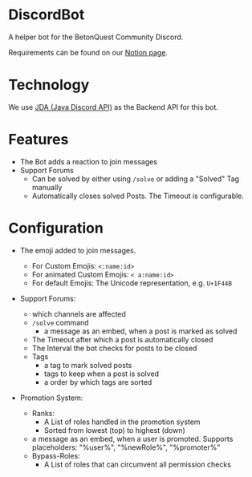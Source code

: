 # DiscordBot
A helper bot for the BetonQuest Community Discord.

Requirements can be found on our [Notion page](https://betonquest.notion.site/BetonQuest-Discord-Bot-96d3fa5c28174494a8123005622be075).

# Technology
We use [JDA (Java Discord API)](https://github.com/DV8FromTheWorld/JDA) as the Backend API for this bot.

# Features
- The Bot adds a reaction to join messages
- Support Forums
  - Can be solved by either using `/solve` or adding a "Solved" Tag manually
  - Automatically closes solved Posts. The Timeout is configurable.

# Configuration
- The emoji added to join messages.
  - For Custom Emojis: `<:name:id>`
  - For animated Custom Emojis: `< a:name:id>`
  - For default Emojis: The Unicode representation, e.g. `U+1F44B`


- Support Forums:
  - which channels are affected
  - `/solve` command
    - a message as an embed, when a post is marked as solved
  - The Timeout after which a post is automatically closed
  - The Interval the bot checks for posts to be closed
  - Tags
    - a tag to mark solved posts
    - tags to keep when a post is solved
    - a order by which tags are sorted

- Promotion System:
  - Ranks:
    - A List of roles handled in the promotion system
    - Sorted from lowest (top) to highest (down)
  - a message as an embed, when a user is promoted. Supports placeholders: "%user%", "%newRole%", "%promoter%"
  - Bypass-Roles:
    - A List of roles that can circumvent all permission checks

